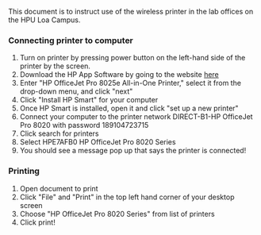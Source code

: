This document is to instruct use of the wireless printer in the lab offices on the HPU Loa Campus. 

### Connecting printer to computer

1. Turn on printer by pressing power button on the left-hand side of the printer by the screen.
2. Download the HP App Software by going to the website [here](123.hp.com)
3. Enter "HP OfficeJet Pro 8025e All-in-One Printer," select it from the drop-down menu, and click "next"
4. Click "Install HP Smart" for your computer
5. Once HP Smart is installed, open it and click "set up a new printer"
6. Connect your computer to the printer network DIRECT-B1-HP OfficeJet Pro 8020 with password 189104723715
7. Click search for printers
8. Select HPE7AFB0 HP OfficeJet Pro 8020 Series
9. You should see a message pop up that says the printer is connected!

### Printing

1. Open document to print
2. Click "File" and "Print" in the top left hand corner of your desktop screen
3. Choose "HP OfficeJet Pro 8020 Series" from list of printers
4. Click print!